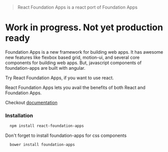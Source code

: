 > React Foundation Apps is a react port of Foundation Apps

# Work in progress. Not yet production ready

Foundation Apps is a new framework for building web apps. It has awesome new features like 
flexbox based grid, motion-ui, and several core components for building web apps.
But, javascript components of foundation-apps are built with angular.

Try React Foundation Apps, if you want to use react.

React Foundation Apps lets you avail the benefits of both React and Foundation Apps.

Checkout [documentation](http://webrafter.com/opensource/react-foundation-apps/#/) 

### Installation

```bash
  npm install react-foundation-apps
```
Don't forget to install foundation-apps for css components
```bash
  bower install foundation-apps
```